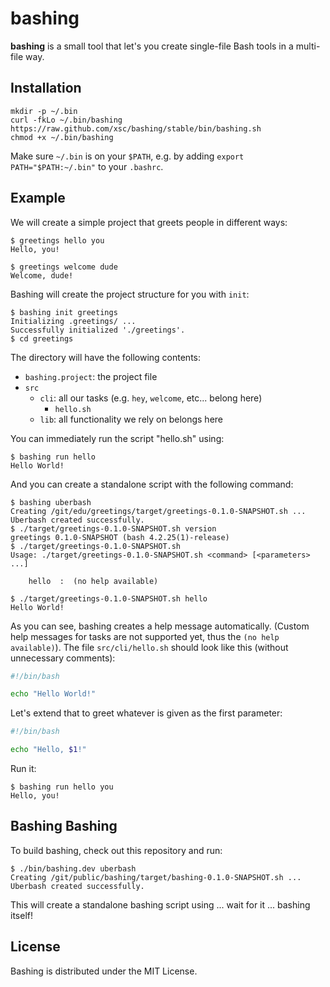 # bashing

__bashing__ is a small tool that let's you create single-file Bash tools in a multi-file
way.

## Installation

```
mkdir -p ~/.bin 
curl -fkLo ~/.bin/bashing https://raw.github.com/xsc/bashing/stable/bin/bashing.sh
chmod +x ~/.bin/bashing
```

Make sure `~/.bin` is on your `$PATH`, e.g. by adding `export PATH="$PATH:~/.bin"` to your
`.bashrc`.

## Example

We will create a simple project that greets people in different ways:

```
$ greetings hello you
Hello, you!

$ greetings welcome dude
Welcome, dude!
```

Bashing will create the project structure for you with `init`:

```
$ bashing init greetings
Initializing .greetings/ ...
Successfully initialized './greetings'.
$ cd greetings
```

The directory will have the following contents:

- `bashing.project`: the project file
- `src`
  - `cli`: all our tasks (e.g. `hey`, `welcome`, etc... belong here)
     - `hello.sh`
  - `lib`: all functionality we rely on belongs here

You can immediately run the script "hello.sh" using:

```
$ bashing run hello
Hello World!
```

And you can create a standalone script with the following command:

```
$ bashing uberbash
Creating /git/edu/greetings/target/greetings-0.1.0-SNAPSHOT.sh ...
Uberbash created successfully.
$ ./target/greetings-0.1.0-SNAPSHOT.sh version
greetings 0.1.0-SNAPSHOT (bash 4.2.25(1)-release)
$ ./target/greetings-0.1.0-SNAPSHOT.sh 
Usage: ./target/greetings-0.1.0-SNAPSHOT.sh <command> [<parameters> ...]

    hello  :  (no help available)

$ ./target/greetings-0.1.0-SNAPSHOT.sh hello
Hello World!
```

As you can see, bashing creates a help message automatically. (Custom help
messages for tasks are not supported yet, thus the `(no help available)`).
The file `src/cli/hello.sh` should look like this (without unnecessary comments):

```bash
#!/bin/bash

echo "Hello World!"
```

Let's extend that to greet whatever is given as the first parameter:

```bash
#!/bin/bash

echo "Hello, $1!"
```

Run it:

```
$ bashing run hello you
Hello, you!
```

## Bashing Bashing

To build bashing, check out this repository and run:

```
$ ./bin/bashing.dev uberbash
Creating /git/public/bashing/target/bashing-0.1.0-SNAPSHOT.sh ...
Uberbash created successfully.
```

This will create a standalone bashing script using ... wait for it ... bashing itself!

## License 

Bashing is distributed under the MIT License.
